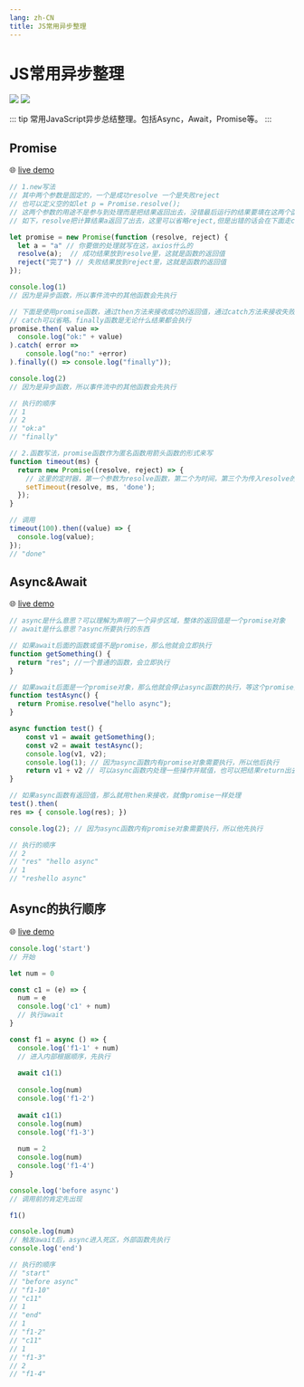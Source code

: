 ```yaml
---
lang: zh-CN
title: JS常用异步整理
---
```


# JS常用异步整理

![](https://img.shields.io/badge/-Typescript-9ca3af.svg?logo=typescript&style=popout-square)  ![](https://img.shields.io/badge/-Javascript-9ca3af.svg?logo=javascript&style=popout-square)



::: tip
常用JavaScript异步总结整理。包括Async，Await，Promise等。
:::



## Promise

🌐 [live demo](https://codepen.io/kensoz/pen/QWgMMJN)

```js
// 1.new写法
// 其中两个参数是固定的，一个是成功resolve 一个是失败reject
// 也可以定义空的如let p = Promise.resolve();
// 这两个参数的用途不是参与到处理而是把结果返回出去，没错最后运行的结果要填在这两个函数中
// 如下，resolve把计算结果a返回了出去，这里可以省略reject,但是出错的话会在下面走catch

let promise = new Promise(function (resolve, reject) {	
  let a = "a" // 你要做的处理就写在这，axios什么的
  resolve(a);  // 成功结果放到resolve里，这就是函数的返回值
  reject("完了") // 失败结果放到reject里，这就是函数的返回值
});

console.log(1) 
// 因为是异步函数，所以事件流中的其他函数会先执行

// 下面是使用promise函数，通过then方法来接收成功的返回值，通过catch方法来接收失败的返回值
// catch可以省略。finally函数是无论什么结果都会执行
promise.then( value => 
  console.log("ok:" + value)
).catch( error => 
	console.log("no:" +error)
).finally(() => console.log("finally"));

console.log(2) 
// 因为是异步函数，所以事件流中的其他函数会先执行

// 执行的顺序
// 1
// 2
// "ok:a"
// "finally"

// 2.函数写法，promise函数作为匿名函数用箭头函数的形式来写
function timeout(ms) {
  return new Promise((resolve, reject) => {
	// 这里的定时器，第一个参数为resolve函数，第二个为时间，第三个为传入resolve的参数或值，也是返回值
    setTimeout(resolve, ms, 'done'); 
  });
}

// 调用
timeout(100).then((value) => {
  console.log(value);
});
// "done"
```



## Async&Await

🌐 [live demo](https://codepen.io/kensoz/pen/GREvONv)

```js
// async是什么意思？可以理解为声明了一个异步区域，整体的返回值是一个promise对象
// await是什么意思？async所要执行的东西

// 如果await后面的函数或值不是promise，那么他就会立即执行
function getSomething() {
  return "res"; //一个普通的函数，会立即执行
}

// 如果await后面是一个promise对象，那么他就会停止async函数的执行，等这个promise执行之后
function testAsync() {
  return Promise.resolve("hello async"); 
} 

async function test() {
    const v1 = await getSomething();
    const v2 = await testAsync();
    console.log(v1, v2);
	console.log(1); // 因为async函数内有promise对象需要执行，所以他后执行
	return v1 + v2 // 可以async函数内处理一些操作并赋值，也可以把结果return出去，注意他会变成promise对象
}

// 如果async函数有返回值，那么就用then来接收，就像promise一样处理
test().then(
res => { console.log(res); })

console.log(2); // 因为async函数内有promise对象需要执行，所以他先执行

// 执行的顺序
// 2
// "res" "hello async"
// 1
// "reshello async"
```



## Async的执行顺序

🌐 [live demo](https://codepen.io/kensoz/pen/QWqMzZP)

```js
console.log('start')
// 开始

let num = 0

const c1 = (e) => {
  num = e
  console.log('c1' + num) 
  // 执行await
}

const f1 = async () => {
  console.log('f1-1' + num) 
  // 进入内部根据顺序，先执行
  
  await c1(1) 
  
  console.log(num)
  console.log('f1-2')
 
  await c1(1) 
  console.log(num)
  console.log('f1-3')
	
  num = 2
  console.log(num)
  console.log('f1-4')
}

console.log('before async')
// 调用前的肯定先出现

f1()

console.log(num) 
// 触发await后，async进入死区，外部函数先执行
console.log('end')

// 执行的顺序
// "start"
// "before async"
// "f1-10"
// "c11"
// 1
// "end"
// 1
// "f1-2"
// "c11"
// 1
// "f1-3"
// 2
// "f1-4"
```

